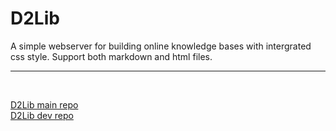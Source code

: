 # D2Lib
A simple webserver for building online knowledge bases with intergrated css style. Support both markdown and html files.

<hr>
<br>

[D2Lib main repo](https://github.com/D2Lib/D2Lib)
<br>
[D2Lib dev repo](https://github.com/ArthurZhou/D2Lib-Go)
<br>
